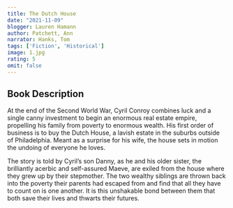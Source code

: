 ```yaml
---
title: The Dutch House
date: "2021-11-09" 
blogger: Lauren Hamann
author: Patchett, Ann
narrator: Hanks, Tom
tags: ['Fiction', 'Historical']
image: 1.jpg
rating: 5
omit: false
---
```




## Book Description

At the end of the Second World War, Cyril Conroy combines luck and a single canny investment to begin an enormous real estate empire, propelling his family from poverty to enormous wealth. His first order of business is to buy the Dutch House, a lavish estate in the suburbs outside of Philadelphia. Meant as a surprise for his wife, the house sets in motion the undoing of everyone he loves.

The story is told by Cyril’s son Danny, as he and his older sister, the brilliantly acerbic and self-assured Maeve, are exiled from the house where they grew up by their stepmother. The two wealthy siblings are thrown back into the poverty their parents had escaped from and find that all they have to count on is one another. It is this unshakable bond between them that both save their lives and thwarts their futures.
